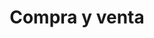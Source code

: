 ---
layout: page
number: 5
title: Compra y venta
permalink: /compra-y-venta
kind: explotacion
next_page: /transporte
---